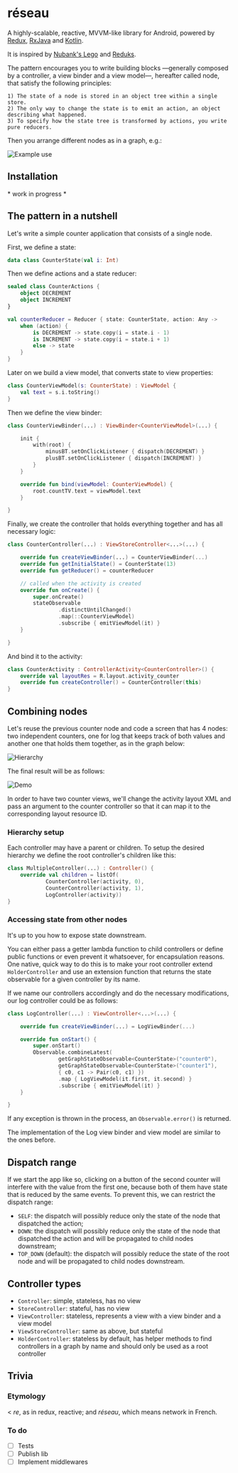 # réseau

A highly-scalable, reactive, MVVM-like library for Android, powered by [Redux][reduxjs], [RxJava][rxjava] and [Kotlin][kotlin]. 

It is inspired by [Nubank's Lego][lego] and [Reduks][reduks].

The pattern encourages you to write building blocks —generally composed by a controller, a view binder and a view model—, hereafter called node, that satisfy the following principles:
```
1) The state of a node is stored in an object tree within a single store.
2) The only way to change the state is to emit an action, an object describing what happened.
3) To specify how the state tree is transformed by actions, you write pure reducers.
```

Then you arrange different nodes as in a graph, e.g.:

![Example use](https://cloud.githubusercontent.com/assets/3226564/20561951/543efcfa-b168-11e6-925d-49c12f343599.png)

## Installation
  \* work in progress \*

## The pattern in a nutshell

Let's write a simple counter application that consists of a single node.

First, we define a state:
```kotlin
data class CounterState(val i: Int)
```

Then we define actions and a state reducer:
```kotlin
sealed class CounterActions {
    object DECREMENT
    object INCREMENT
}
```
```kotlin
val counterReducer = Reducer { state: CounterState, action: Any ->
    when (action) {
        is DECREMENT -> state.copy(i = state.i - 1)
        is INCREMENT -> state.copy(i = state.i + 1)
        else -> state
    }
}
```

Later on we build a view model, that converts state to view properties:
```kotlin
class CounterViewModel(s: CounterState) : ViewModel {
    val text = s.i.toString()
}
```

Then we define the view binder:
```kotlin
class CounterViewBinder(...) : ViewBinder<CounterViewModel>(...) {

    init {
        with(root) {
            minusBT.setOnClickListener { dispatch(DECREMENT) }
            plusBT.setOnClickListener { dispatch(INCREMENT) }
        }
    }

    override fun bind(viewModel: CounterViewModel) {
        root.countTV.text = viewModel.text
    }

}
```

Finally, we create the controller that holds everything together and has all necessary logic:
```kotlin
class CounterController(...) : ViewStoreController<...>(...) {

    override fun createViewBinder(...) = CounterViewBinder(...)
    override fun getInitialState() = CounterState(13)
    override fun getReducer() = counterReducer

    // called when the activity is created
    override fun onCreate() {
        super.onCreate()
        stateObservable
                .distinctUntilChanged()
                .map(::CounterViewModel)
                .subscribe { emitViewModel(it) }
    }

}
```

And bind it to the activity:
```kotlin
class CounterActivity : ControllerActivity<CounterController>() {
    override val layoutRes = R.layout.activity_counter
    override fun createController() = CounterController(this)
}
```

## Combining nodes

Let's reuse the previous counter node and code a screen that has 4 nodes: two independent counters, one for log that keeps track of both values and another one that holds them together, as in the graph below:

![Hierarchy](https://cloud.githubusercontent.com/assets/3226564/20578225/6f2bc292-b1ad-11e6-8998-647268eee9d8.png)

The final result will be as follows:

![Demo](https://cloud.githubusercontent.com/assets/3226564/20483051/3b555cbc-afd7-11e6-86c8-e91c619c5677.gif)

In order to have two counter views, we'll change the activity layout XML and pass an argument to the counter controller so that it can map it to the corresponding layout resource ID. 

### Hierarchy setup

Each controller may have a parent or children. 
To setup the desired hierarchy we define the root controller's children like this:

```kotlin
class MultipleController(...) : Controller() {
    override val children = listOf(
            CounterController(activity, 0),
            CounterController(activity, 1),
            LogController(activity))
}
```

### Accessing state from other nodes

It's up to you how to expose state downstream. 

You can either pass a getter lambda function to child controllers or define public functions or even prevent it whatsoever, for encapsulation reasons. One native, quick way to do this is to make your root controller extend `HolderController` and use an extension function that returns the state observable for a given controller by its name. 

If we name our controllers accordingly and do the necessary modifications, our log controller could be as follows:

```kotlin
class LogController(...) : ViewController<...>(...) {

    override fun createViewBinder(...) = LogViewBinder(...)

    override fun onStart() {
        super.onStart()
        Observable.combineLatest(
                getGraphStateObservable<CounterState>("counter0"),
                getGraphStateObservable<CounterState>("counter1"),
                { c0, c1 -> Pair(c0, c1) })
                .map { LogViewModel(it.first, it.second) }
                .subscribe { emitViewModel(it) }
    }

}
```

If any exception is thrown in the process, an `Observable.error()` is returned. 

The implementation of the Log view binder and view model are similar to the ones before.

## Dispatch range

If we start the app like so, clicking on a button of the second counter will interfere with the value from the first one, because both of them have state that is reduced by the same events. To prevent this, we can restrict the dispatch range:
- `SELF`: the dispatch will possibly reduce only the state of the node that dispatched the action;
- `DOWN`: the dispatch will possibly reduce only the state of the node that dispatched the action and will be propagated to child nodes downstream;
- `TOP_DOWN` (default): the dispatch will possibly reduce the state of the root node and will be propagated to child nodes downstream.

## Controller types
- `Controller`: simple, stateless, has no view 
- `StoreController`: stateful, has no view
- `ViewController`: stateless, represents a view with a view binder and a view model
- `ViewStoreController`: same as above, but stateful
- `HolderController`: stateless by default, has helper methods to find controllers in a graph by name and should only be used as a root controller

## Trivia

### Etymology
  < *re*, as in redux, reactive; and *réseau*, which means network in French.
  
### To do
- [ ] Tests
- [ ] Publish lib
- [ ] Implement middlewares

[frp]: https://gist.github.com/staltz/868e7e9bc2a7b8c1f754
[kotlin]: https://kotlinlang.org/
[reduxjs]: http://redux.js.org/
[react]: https://facebook.github.io/react/
[reframe]: https://github.com/Day8/re-frame
[astut]: https://www.sitepoint.com/12-android-tutorials-beginners/
[lego]: htts://github.com/nubank/lego
[reduks]: https://github.com/beyondeye/Reduks
[anvil]: https://github.com/zserge/anvil
[rxjava]: https://github.com/ReactiveX/RxJava
[dagger]: https://github.com/square/dagger
[okhttp]: http://square.github.io/okhttp/
[gson]: https://github.com/google/gson
[mockito]: http://mockito.org/
[robolectric]: http://robolectric.org/
[espresso]: https://google.github.io/android-testing-support-library/docs/espresso/
